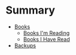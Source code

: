 # Summary
- [Books](books/books.md)
  - [Books I'm Reading](books/books-reading.md)
  - [Books I Have Read](books/books-read.md)
- [Backups](backups.md)

